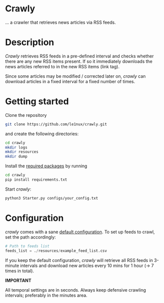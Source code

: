 # Crawly
... a crawler that retrieves news articles via RSS feeds.

# Description
_Crawly_ retrieves RSS feeds in a pre-defined interval and checks whether there are any new RSS items present. 
If so it immediately downloads the news articles referred to in the new RSS items (link tag).

Since some articles may be modified / corrected later on, _crawly_ can download articles in a fixed interval for a fixed number of times. 


# Getting started

Clone the repository
```bash
git clone https://github.com/le1nux/crawly.git
```
and create the following directories: 
```bash
cd crawly
mkdir logs
mkdir resources
mkdir dump
```
Install the [required packages](https://github.com/le1nux/crawly/blob/master/requirements.txt) by running
```bash
cd crawly
pip install requirements.txt
```

Start _crawly_:
```bash
python3 Starter.py configs/your_config.txt
```


# Configuration
_crawly_ comes with a sane [default configuration](https://github.com/le1nux/crawly/blob/master/configs/config_default.txt). To set up feeds to crawl, set the path accordingly:
```python
# Path to feeds list
feeds_list = ./resources/example_feed_list.csv
```

If you keep the default configuration, _crawly_ will retrieve all RSS feeds in 3-minute intervals and download new articles every 10 mins for 1 hour (-> 7 times in total).

**IMPORTANT** 

All temporal settings are in seconds.
Always keep defensive crawling intervals; preferably in the minutes area.
